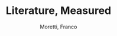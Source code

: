 ---
type: 'article'
pubkey: 'LLP12'
author: 'Moretti, Franco'
title: '12. Literature, Measured'
publisher: 'Stanford Literary Lab'
url:
year: 2016
project:
pamphlet:
  image: "/assets/images/p12.png"
  pdf: "https://litlab.stanford.edu/LiteraryLabPamphlet12.pdf"
  pubdate: 2016-04-01
  blurb: "In 2010, none of the five authors of “Quantitative Formalism” had any idea they were writing a “pamphlet”. A well-known scholarly journal had been asking for an article on new critical approaches, and that’s where we sent the piece once it was finished. But …"
---